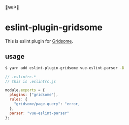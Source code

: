 🚧WIP🚧

# eslint-plugin-gridsome

This is eslint plugin for [Gridsome](https://gridsome.org/).

## usage

```bash
$ yarn add eslint-plugin-gridsome vue-eslint-parser -D
```

```javascript
// .eslintrc.*
// this is .eslintrc.js

module.exports = {
  plugins: ["gridsome"],
  rules: {
    "gridsome/page-query": "error,
  },
  parser: "vue-eslint-parser"
};

```
